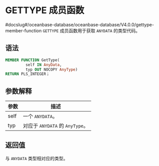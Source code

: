 GETTYPE 成员函数 
=================================
#docslug#/oceanbase-database/oceanbase-database/V4.0.0/gettype-member-function
`GETTYPE` 成员函数用于获取 `ANYDATA` 的类型代码。

语法 
-----------------------

```sql
MEMBER FUNCTION GetType(
         self IN AnyData, 
         typ OUT NOCOPY AnyType)
RETURN PLS_INTEGER；
```



参数解释 
-------------------------



|  参数  |             描述             |
|------|----------------------------|
| self | 一个 `ANYDATA`。              |
| typ  | 对应于 `ANYDATA` 的 `AnyType`。 |



返回值 
------------------------

与 `ANYDATA` 类型相对应的类型。
